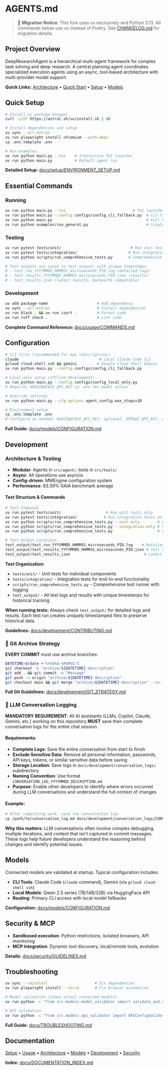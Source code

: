 # AGENTS.md

> 🔧 **Migration Notice**: This fork uses uv exclusively and Python 3.13. All commands below use uv instead of Poetry. See [CHANGELOG.md](CHANGELOG.md) for migration details.

## Project Overview

DeepResearchAgent is a hierarchical multi-agent framework for complex task solving and deep research. A central planning agent coordinates specialized execution agents using an async, tool-based architecture with multi-provider model support.

**Quick Links:** [Architecture](docs/architecture/OVERVIEW.md) • [Quick Start](docs/usage/QUICK_START.md) • [Setup](docs/setup/ENVIRONMENT_SETUP.md) • [Models](docs/models/CONFIGURATION.md)

## Quick Setup

```bash
# Install uv package manager
curl -LsSf https://astral.sh/uv/install.sh | sh

# Install dependencies and setup
uv sync --all-extras
uv run playwright install chromium --with-deps
cp .env.template .env

# Run examples
uv run python main.py --tui    # Interactive TUI launcher
uv run python main.py          # Default agent run
```

**Detailed Setup:** [docs/setup/ENVIRONMENT_SETUP.md](docs/setup/ENVIRONMENT_SETUP.md)

## Essential Commands

### Running
```bash
uv run python main.py --tui                              # TUI launcher (interactive menu)
uv run python main.py --config configs/config_cli_fallback.py  # CLI-first (recommended)
uv run python main.py                                          # Full hierarchical system
uv run python examples/run_general.py                          # Single agent
```

### Testing
```bash
uv run pytest tests/unit/                               # Run unit tests only
uv run pytest tests/integration/                       # Run integration tests only
uv run python scripts/run_comprehensive_tests.py       # Comprehensive test runner (recommended)

# Test outputs are saved to test_output/ with unique timestamps:
# - test_run_YYYYMMDD_HHMMSS_microseconds_PID.log (detailed logs)
# - test_results_YYYYMMDD_HHMMSS_microseconds_PID.json (results)
# - test_results.json (latest results, backwards compatible)
```

### Development
```bash
uv add package-name                      # Add dependency
uv sync --all-extras                     # Install dependencies
uv run black . && uv run isort .         # Format code
uv run ruff check .                      # Lint code
```

**Complete Command Reference:** [docs/usage/COMMANDS.md](docs/usage/COMMANDS.md)

## Configuration
```bash
# CLI-first (recommended for max subscriptions)
claude                                    # Local Claude Code CLI
gcloud cloud-shell ssh && gemini         # Google Cloud Shell Gemini
uv run python main.py --config configs/config_cli_fallback.py

# Local-only setup (offline development)
uv run python main.py --config configs/config_local_only.py
# Requires HUGGINGFACE_API_KEY in .env for model access

# Override settings
uv run python main.py --cfg-options agent_config.max_steps=10

# Environment setup
cp .env.template .env
# Configure as needed: HUGGINGFACE_API_KEY, optional: OPENAI_API_KEY, ANTHROPIC_API_KEY
```

**Full Guide:** [docs/models/CONFIGURATION.md](docs/models/CONFIGURATION.md)

## Development

### Architecture & Testing
- **Modular**: Agents in `src/agent/`, tools in `src/tools/`
- **Async**: All operations use asyncio
- **Config-driven**: MMEngine configuration system
- **Performance**: 83.39% GAIA benchmark average

#### Test Structure & Commands
```bash
# Test Commands
uv run pytest tests/unit/                    # Run unit tests only
uv run pytest tests/integration/            # Run integration tests only
uv run python scripts/run_comprehensive_tests.py --unit-only        # Comprehensive unit tests
uv run python scripts/run_comprehensive_tests.py --integration-only # Comprehensive integration tests
uv run python scripts/run_comprehensive_tests.py                    # Full test suite

# Test Output Locations
test_output/test_run_YYYYMMDD_HHMMSS_microseconds_PID.log    # Detailed logs (unique timestamps)
test_output/test_results_YYYYMMDD_HHMMSS_microseconds_PID.json # Test results (unique timestamps)
test_output/test_results.json                                 # Latest test results (backwards compatible)
```

**Test Organization:**
- `tests/unit/` - Unit tests for individual components
- `tests/integration/` - Integration tests for end-to-end functionality
- `scripts/run_comprehensive_tests.py` - Comprehensive test runner with logging
- `test_output/` - All test logs and results with unique timestamps for historical tracking

**When running tests:** Always check `test_output/` for detailed logs and results. Each test run creates uniquely timestamped files to preserve historical data.

**Guidelines:** [docs/development/CONTRIBUTING.md](docs/development/CONTRIBUTING.md)

### 🚨 Git Archive Strategy

**EVERY COMMIT** must use archive branches:

```bash
DATETIME=$(date +"%Y%m%d-%H%M%S")
git checkout -b "archive/${DATETIME}-description"
git add . && git commit -m "Message"
git push -u origin "archive/${DATETIME}-description"
git checkout main && git merge "archive/${DATETIME}-description" --no-ff
```

**Full Git Guidelines:** [docs/development/GIT_STRATEGY.md](docs/development/GIT_STRATEGY.md)

### 🤖 LLM Conversation Logging

**MANDATORY REQUIREMENT**: All AI assistants (LLMs, Copilot, Claude, Gemini, etc.) working on this repository **MUST** save their complete conversation logs for the entire chat session.

#### Requirements:
- **Complete Logs**: Save the entire conversation from start to finish
- **Exclude Sensitive Data**: Remove all personal information, passwords, API keys, tokens, or similar sensitive data before saving
- **Storage Location**: Save logs in `docs/development/conversation_logs/` subdirectory
- **Naming Convention**: Use format `CONVERSATION_LOG_YYYYMMDD_DESCRIPTION.md`
- **Purpose**: Enable other developers to identify where errors occurred during LLM conversations and understand the full context of changes

#### Example:
```bash
# After completing work, save the conversation log:
cp /path/to/conversation_log.md docs/development/conversation_logs/CONVERSATION_LOG_20250917_test_improvements.md
```

**Why this matters**: LLM conversations often involve complex debugging, multiple iterations, and context that isn't captured in commit messages. These logs help future developers understand the reasoning behind changes and identify potential issues.

## Models
Connected models are validated at startup. Typical configuration includes:
- **CLI Tools**: Claude Code (`claude` command), Gemini (via `gcloud cloud-shell ssh`)
- **Local Models**: Qwen 2.5 series (7B/14B/32B) via HuggingFace API
- **Routing**: Primary CLI access with local model fallbacks

**Configuration:** [docs/models/CONFIGURATION.md](docs/models/CONFIGURATION.md)

## Security & MCP
- **Sandboxed execution**: Python restrictions, isolated browsers, API monitoring
- **MCP integration**: Dynamic tool discovery, local/remote tools, evolution

**Details:** [docs/security/GUIDELINES.md](docs/security/GUIDELINES.md)

## Troubleshooting

```bash
uv sync --reinstall                     # Fix dependencies
uv run playwright install --force       # Fix browser automation

# Model validation (shows actual connected models)
uv run python -c "from src.models.model_validator import validate_and_display_models; validate_and_display_models()"

# API validation
uv run python -c "from src.models.api_validator import APIConfigValidator; APIConfigValidator().validate_all_configs()"
```

**Full Guide:** [docs/TROUBLESHOOTING.md](docs/TROUBLESHOOTING.md)

## Documentation
[Setup](docs/setup/) • [Usage](docs/usage/) • [Architecture](docs/architecture/) • [Models](docs/models/) • [Development](docs/development/) • [Security](docs/security/)

**Index:** [docs/DOCUMENTATION_INDEX.md](docs/DOCUMENTATION_INDEX.md)